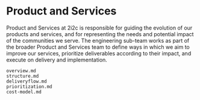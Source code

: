 # Product and Services

Product and Services at 2i2c is responsible for guiding the evolution of our products and services, and for representing the needs and potential impact of the communities we serve.
The engineering sub-team works as part of the broader Product and Services team to define ways in which we aim to improve our services, prioritize deliverables according to their impact, and execute on delivery and implementation.

```{toctree}
overview.md
structure.md
deliveryflow.md
prioritization.md
cost-model.md
```
